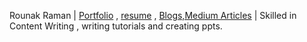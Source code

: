 Rounak Raman | [Portfolio](https://rounak-raman.notion.site/rounak-raman/Rounak-Raman-Tech-Savvy-Consultant-Developer-9489ae6cfb07421f8957567d698ac7e1) , [resume](https://drive.google.com/file/d/1klSmT60yRVYM-yLUgtr2RmY3PraOFA5W/view?usp=sharing) , [Blogs,Medium Articles](https://medium.com/@raman-rounak) | Skilled in Content Writing , writing tutorials and creating ppts.
